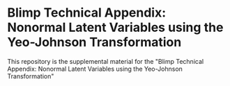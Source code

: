 # Blimp Technical Appendix: Nonormal Latent Variables using the Yeo-Johnson Transformation

This repository is the supplemental material for the "Blimp Technical Appendix: Nonormal Latent Variables using the Yeo-Johnson Transformation"